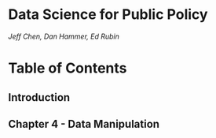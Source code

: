 
# Data Science for Public Policy
_Jeff Chen, Dan Hammer, Ed Rubin_

# Table of Contents

## Introduction
## Chapter 4 - Data Manipulation

